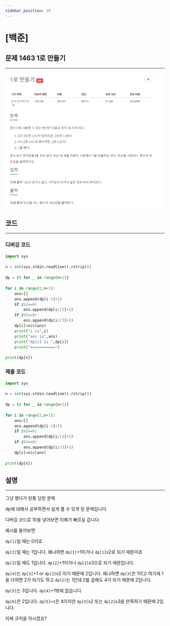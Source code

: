 ```yaml
---
sidebar_position: 29
---
```


# [백준]

## 문제 1463 1로 만들기

---

![Alt text](./img/1-30/image29.png)

## 코드

---

### 디버깅 코드

```python
import sys

n = int(sys.stdin.readline().rstrip())

dp = [0 for _ in range(n+1)]

for i in range(2,n+1):
    ans=[]
    ans.append(dp[i-1]+1)
    if i%2==0:
        ans.append(dp[i//2]+1)
    if i%3==0:
        ans.append(dp[i//3]+1)
    dp[i]=min(ans)
    print("i is",i)
    print("ans is",ans)
    print("dp[i] is ",dp[i])
    print("===========")

print(dp[n])
```

### 제출 코드

```python
import sys

n = int(sys.stdin.readline().rstrip())

dp = [0 for _ in range(n+1)]

for i in range(2,n+1):
    ans=[]
    ans.append(dp[i-1]+1)
    if i%2==0:
        ans.append(dp[i//2]+1)
    if i%3==0:
        ans.append(dp[i//3]+1)
    dp[i]=min(ans)

print(dp[n])
```

## 설명

---

그냥 했다가 된통 당한 문제

dp에 대해서 공부하면서 쉽게 풀 수 있게 된 문제입니다.

디버깅 코드로 10을 넣어보면 이해가 빠르실 겁니다.

예시를 들어보면

`dp[1]`일 때는 0이죠

`dp[2]`일 때는 1입니다. 왜냐하면 `dp[1]`+1이거나 `dp[1]`x2로 되기 때문이죠

`dp[3]`일 때도 1입니다. `dp[2]`+1이거나 `dp[1]`x3으로 되기 때문입니다.

`dp[4]`는 `dp[3]`+1 or `dp[2]`x2 이기 때문에 2입니다. 왜냐하면 `dp[3]`은 1이고 여기에 1을 더하면 2가 되기도 하고 `dp[2]`는 1인데 2를 곱해도 4가 되기 때문에 2입니다.

`dp[5]`는 3입니다. `dp[4]`+1밖에 없습니다.

`dp[6]`은 2입니다. `dp[5]+1`은 4이지만 `dp[3]`x2 또는 `dp[2]`x3을 만족하기 때문에 2입니다.

이제 규칙을 아시겠죠?
